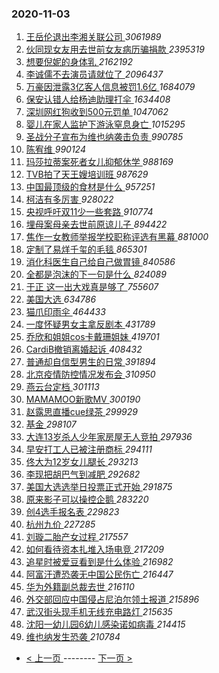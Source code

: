 ### 2020-11-03 
1. [ 王岳伦退出李湘关联公司 ](https://s.weibo.com/weibo?q=%23%E7%8E%8B%E5%B2%B3%E4%BC%A6%E9%80%80%E5%87%BA%E6%9D%8E%E6%B9%98%E5%85%B3%E8%81%94%E5%85%AC%E5%8F%B8%23&Refer=top) *3061989*
1. [ 伙同现女友用去世前女友病历骗捐款 ](https://s.weibo.com/weibo?q=%23%E4%BC%99%E5%90%8C%E7%8E%B0%E5%A5%B3%E5%8F%8B%E7%94%A8%E5%8E%BB%E4%B8%96%E5%89%8D%E5%A5%B3%E5%8F%8B%E7%97%85%E5%8E%86%E9%AA%97%E6%8D%90%E6%AC%BE%23&Refer=top) *2395319*
1. [ 想要倪妮的身体乳 ](https://s.weibo.com/weibo?q=%23%E6%83%B3%E8%A6%81%E5%80%AA%E5%A6%AE%E7%9A%84%E8%BA%AB%E4%BD%93%E4%B9%B3%23&topic_ad=1&Refer=top) *2162192*
1. [ 李诚儒不去演员请就位了 ](https://s.weibo.com/weibo?q=%23%E6%9D%8E%E8%AF%9A%E5%84%92%E4%B8%8D%E5%8E%BB%E6%BC%94%E5%91%98%E8%AF%B7%E5%B0%B1%E4%BD%8D%E4%BA%86%23&Refer=top) *2096437*
1. [ 万豪因泄露3亿客人信息被罚1.6亿 ](https://s.weibo.com/weibo?q=%23%E4%B8%87%E8%B1%AA%E5%9B%A0%E6%B3%84%E9%9C%B23%E4%BA%BF%E5%AE%A2%E4%BA%BA%E4%BF%A1%E6%81%AF%E8%A2%AB%E7%BD%9A1.6%E4%BA%BF%23&Refer=top) *1684079*
1. [ 保安认错人给杨迪助理打伞 ](https://s.weibo.com/weibo?q=%23%E4%BF%9D%E5%AE%89%E8%AE%A4%E9%94%99%E4%BA%BA%E7%BB%99%E6%9D%A8%E8%BF%AA%E5%8A%A9%E7%90%86%E6%89%93%E4%BC%9E%23&Refer=top) *1634408*
1. [ 深圳网红狗收到500元罚单 ](https://s.weibo.com/weibo?q=%23%E6%B7%B1%E5%9C%B3%E7%BD%91%E7%BA%A2%E7%8B%97%E6%94%B6%E5%88%B0500%E5%85%83%E7%BD%9A%E5%8D%95%23&Refer=top) *1047062*
1. [ 婴儿在家人监护下游泳窒息身亡 ](https://s.weibo.com/weibo?q=%23%E5%A9%B4%E5%84%BF%E5%9C%A8%E5%AE%B6%E4%BA%BA%E7%9B%91%E6%8A%A4%E4%B8%8B%E6%B8%B8%E6%B3%B3%E7%AA%92%E6%81%AF%E8%BA%AB%E4%BA%A1%23&Refer=top) *1015295*
1. [ 圣战分子宣布为维也纳袭击负责 ](https://s.weibo.com/weibo?q=%E5%9C%A3%E6%88%98%E5%88%86%E5%AD%90%E5%AE%A3%E5%B8%83%E4%B8%BA%E7%BB%B4%E4%B9%9F%E7%BA%B3%E8%A2%AD%E5%87%BB%E8%B4%9F%E8%B4%A3&Refer=top) *990785*
1. [ 陈宥维 ](https://s.weibo.com/weibo?q=%E9%99%88%E5%AE%A5%E7%BB%B4&Refer=top) *990124*
1. [ 玛莎拉蒂案死者女儿抑郁休学 ](https://s.weibo.com/weibo?q=%23%E7%8E%9B%E8%8E%8E%E6%8B%89%E8%92%82%E6%A1%88%E6%AD%BB%E8%80%85%E5%A5%B3%E5%84%BF%E6%8A%91%E9%83%81%E4%BC%91%E5%AD%A6%23&Refer=top) *988169*
1. [ TVB拍了天王嫂培训班 ](https://s.weibo.com/weibo?q=%23TVB%E6%8B%8D%E4%BA%86%E5%A4%A9%E7%8E%8B%E5%AB%82%E5%9F%B9%E8%AE%AD%E7%8F%AD%23&Refer=top) *987629*
1. [ 中国最顶级的食材是什么 ](https://s.weibo.com/weibo?q=%23%E4%B8%AD%E5%9B%BD%E6%9C%80%E9%A1%B6%E7%BA%A7%E7%9A%84%E9%A3%9F%E6%9D%90%E6%98%AF%E4%BB%80%E4%B9%88%23&Refer=top) *957251*
1. [ 柯洁有多厉害 ](https://s.weibo.com/weibo?q=%23%E6%9F%AF%E6%B4%81%E6%9C%89%E5%A4%9A%E5%8E%89%E5%AE%B3%23&Refer=top) *928022*
1. [ 央视呼吁双11少一些套路 ](https://s.weibo.com/weibo?q=%23%E5%A4%AE%E8%A7%86%E5%91%BC%E5%90%81%E5%8F%8C11%E5%B0%91%E4%B8%80%E4%BA%9B%E5%A5%97%E8%B7%AF%23&Refer=top) *910774*
1. [ 埋母案母亲去世前原谅儿子 ](https://s.weibo.com/weibo?q=%23%E5%9F%8B%E6%AF%8D%E6%A1%88%E6%AF%8D%E4%BA%B2%E5%8E%BB%E4%B8%96%E5%89%8D%E5%8E%9F%E8%B0%85%E5%84%BF%E5%AD%90%23&Refer=top) *894422*
1. [ 焦作一女教师举报学校职称评选有黑幕 ](https://s.weibo.com/weibo?q=%23%E7%84%A6%E4%BD%9C%E4%B8%80%E5%A5%B3%E6%95%99%E5%B8%88%E4%B8%BE%E6%8A%A5%E5%AD%A6%E6%A0%A1%E8%81%8C%E7%A7%B0%E8%AF%84%E9%80%89%E6%9C%89%E9%BB%91%E5%B9%95%23&Refer=top) *881000*
1. [ 定制了易烊千玺的毛毯 ](https://s.weibo.com/weibo?q=%23%E5%AE%9A%E5%88%B6%E4%BA%86%E6%98%93%E7%83%8A%E5%8D%83%E7%8E%BA%E7%9A%84%E6%AF%9B%E6%AF%AF%23&Refer=top) *865301*
1. [ 消化科医生自己给自己做胃镜 ](https://s.weibo.com/weibo?q=%23%E6%B6%88%E5%8C%96%E7%A7%91%E5%8C%BB%E7%94%9F%E8%87%AA%E5%B7%B1%E7%BB%99%E8%87%AA%E5%B7%B1%E5%81%9A%E8%83%83%E9%95%9C%23&Refer=top) *840586*
1. [ 全都是泡沫的下一句是什么 ](https://s.weibo.com/weibo?q=%23%E5%85%A8%E9%83%BD%E6%98%AF%E6%B3%A1%E6%B2%AB%E7%9A%84%E4%B8%8B%E4%B8%80%E5%8F%A5%E6%98%AF%E4%BB%80%E4%B9%88%23&Refer=top) *824089*
1. [ 于正 这一出大戏真是够了 ](https://s.weibo.com/weibo?q=%E4%BA%8E%E6%AD%A3%20%E8%BF%99%E4%B8%80%E5%87%BA%E5%A4%A7%E6%88%8F%E7%9C%9F%E6%98%AF%E5%A4%9F%E4%BA%86&Refer=top) *755607*
1. [ 美国大选 ](https://s.weibo.com/weibo?q=%E7%BE%8E%E5%9B%BD%E5%A4%A7%E9%80%89&Refer=top) *634786*
1. [ 猫爪印雨伞 ](https://s.weibo.com/weibo?q=%23%E7%8C%AB%E7%88%AA%E5%8D%B0%E9%9B%A8%E4%BC%9E%23&Refer=top) *464433*
1. [ 一度怀疑男女主拿反剧本 ](https://s.weibo.com/weibo?q=%23%E4%B8%80%E5%BA%A6%E6%80%80%E7%96%91%E7%94%B7%E5%A5%B3%E4%B8%BB%E6%8B%BF%E5%8F%8D%E5%89%A7%E6%9C%AC%23&Refer=top) *431789*
1. [ 乔欣和姐姐cos卡戴珊姐妹 ](https://s.weibo.com/weibo?q=%23%E4%B9%94%E6%AC%A3%E5%92%8C%E5%A7%90%E5%A7%90cos%E5%8D%A1%E6%88%B4%E7%8F%8A%E5%A7%90%E5%A6%B9%23&Refer=top) *419701*
1. [ CardiB撤销离婚起诉 ](https://s.weibo.com/weibo?q=%23CardiB%E6%92%A4%E9%94%80%E7%A6%BB%E5%A9%9A%E8%B5%B7%E8%AF%89%23&Refer=top) *408432*
1. [ 普通却自信型男生的日常 ](https://s.weibo.com/weibo?q=%23%E6%99%AE%E9%80%9A%E5%8D%B4%E8%87%AA%E4%BF%A1%E5%9E%8B%E7%94%B7%E7%94%9F%E7%9A%84%E6%97%A5%E5%B8%B8%23&Refer=top) *391894*
1. [ 北京疫情防控情况发布会 ](https://s.weibo.com/weibo?q=%23%E5%8C%97%E4%BA%AC%E7%96%AB%E6%83%85%E9%98%B2%E6%8E%A7%E6%83%85%E5%86%B5%E5%8F%91%E5%B8%83%E4%BC%9A%23&Refer=top) *310950*
1. [ 燕云台定档 ](https://s.weibo.com/weibo?q=%23%E7%87%95%E4%BA%91%E5%8F%B0%E5%AE%9A%E6%A1%A3%23&Refer=top) *301113*
1. [ MAMAMOO新歌MV ](https://s.weibo.com/weibo?q=%23MAMAMOO%E6%96%B0%E6%AD%8CMV%23&Refer=top) *300190*
1. [ 赵露思直播cue绿茶 ](https://s.weibo.com/weibo?q=%23%E8%B5%B5%E9%9C%B2%E6%80%9D%E7%9B%B4%E6%92%ADcue%E7%BB%BF%E8%8C%B6%23&Refer=top) *299929*
1. [ 基金 ](https://s.weibo.com/weibo?q=%E5%9F%BA%E9%87%91&Refer=top) *298107*
1. [ 大连13岁杀人少年家房屋无人竞拍 ](https://s.weibo.com/weibo?q=%23%E5%A4%A7%E8%BF%9E13%E5%B2%81%E6%9D%80%E4%BA%BA%E5%B0%91%E5%B9%B4%E5%AE%B6%E6%88%BF%E5%B1%8B%E6%97%A0%E4%BA%BA%E7%AB%9E%E6%8B%8D%23&Refer=top) *297936*
1. [ 早安打工人已被注册商标 ](https://s.weibo.com/weibo?q=%E6%97%A9%E5%AE%89%E6%89%93%E5%B7%A5%E4%BA%BA%E5%B7%B2%E8%A2%AB%E6%B3%A8%E5%86%8C%E5%95%86%E6%A0%87&Refer=top) *294111*
1. [ 佟大为12岁女儿腿长 ](https://s.weibo.com/weibo?q=%23%E4%BD%9F%E5%A4%A7%E4%B8%BA12%E5%B2%81%E5%A5%B3%E5%84%BF%E8%85%BF%E9%95%BF%23&Refer=top) *293213*
1. [ 李现把胡巴气到减肥 ](https://s.weibo.com/weibo?q=%23%E6%9D%8E%E7%8E%B0%E6%8A%8A%E8%83%A1%E5%B7%B4%E6%B0%94%E5%88%B0%E5%87%8F%E8%82%A5%23&Refer=top) *292682*
1. [ 美国大选选举日投票正式开始 ](https://s.weibo.com/weibo?q=%23%E7%BE%8E%E5%9B%BD%E5%A4%A7%E9%80%89%E9%80%89%E4%B8%BE%E6%97%A5%E6%8A%95%E7%A5%A8%E6%AD%A3%E5%BC%8F%E5%BC%80%E5%A7%8B%23&Refer=top) *291875*
1. [ 原来影子可以操控企鹅 ](https://s.weibo.com/weibo?q=%23%E5%8E%9F%E6%9D%A5%E5%BD%B1%E5%AD%90%E5%8F%AF%E4%BB%A5%E6%93%8D%E6%8E%A7%E4%BC%81%E9%B9%85%23&Refer=top) *283220*
1. [ 创4选手报名表 ](https://s.weibo.com/weibo?q=%23%E5%88%9B4%E9%80%89%E6%89%8B%E6%8A%A5%E5%90%8D%E8%A1%A8%23&Refer=top) *229823*
1. [ 杭州九价 ](https://s.weibo.com/weibo?q=%E6%9D%AD%E5%B7%9E%E4%B9%9D%E4%BB%B7&Refer=top) *227285*
1. [ 刘璇二胎产女过程 ](https://s.weibo.com/weibo?q=%E5%88%98%E7%92%87%E4%BA%8C%E8%83%8E%E4%BA%A7%E5%A5%B3%E8%BF%87%E7%A8%8B&Refer=top) *217557*
1. [ 如何看待资本扎堆入场电竞 ](https://s.weibo.com/weibo?q=%23%E5%A6%82%E4%BD%95%E7%9C%8B%E5%BE%85%E8%B5%84%E6%9C%AC%E6%89%8E%E5%A0%86%E5%85%A5%E5%9C%BA%E7%94%B5%E7%AB%9E%23&Refer=top) *217209*
1. [ 追星时被爱豆看到是什么体验 ](https://s.weibo.com/weibo?q=%23%E8%BF%BD%E6%98%9F%E6%97%B6%E8%A2%AB%E7%88%B1%E8%B1%86%E7%9C%8B%E5%88%B0%E6%98%AF%E4%BB%80%E4%B9%88%E4%BD%93%E9%AA%8C%23&Refer=top) *216982*
1. [ 阿富汗遭恐袭无中国公民伤亡 ](https://s.weibo.com/weibo?q=%23%E9%98%BF%E5%AF%8C%E6%B1%97%E9%81%AD%E6%81%90%E8%A2%AD%E6%97%A0%E4%B8%AD%E5%9B%BD%E5%85%AC%E6%B0%91%E4%BC%A4%E4%BA%A1%23&Refer=top) *216447*
1. [ 华为外籍副总裁去世 ](https://s.weibo.com/weibo?q=%E5%8D%8E%E4%B8%BA%E5%A4%96%E7%B1%8D%E5%89%AF%E6%80%BB%E8%A3%81%E5%8E%BB%E4%B8%96&Refer=top) *216110*
1. [ 外交部回应中国侵占尼泊尔领土报道 ](https://s.weibo.com/weibo?q=%E5%A4%96%E4%BA%A4%E9%83%A8%E5%9B%9E%E5%BA%94%E4%B8%AD%E5%9B%BD%E4%BE%B5%E5%8D%A0%E5%B0%BC%E6%B3%8A%E5%B0%94%E9%A2%86%E5%9C%9F%E6%8A%A5%E9%81%93&Refer=top) *215896*
1. [ 武汉街头现手机无线充电路灯 ](https://s.weibo.com/weibo?q=%23%E6%AD%A6%E6%B1%89%E8%A1%97%E5%A4%B4%E7%8E%B0%E6%89%8B%E6%9C%BA%E6%97%A0%E7%BA%BF%E5%85%85%E7%94%B5%E8%B7%AF%E7%81%AF%23&Refer=top) *215635*
1. [ 沈阳一幼儿园6幼儿感染诺如病毒 ](https://s.weibo.com/weibo?q=%23%E6%B2%88%E9%98%B3%E4%B8%80%E5%B9%BC%E5%84%BF%E5%9B%AD6%E5%B9%BC%E5%84%BF%E6%84%9F%E6%9F%93%E8%AF%BA%E5%A6%82%E7%97%85%E6%AF%92%23&Refer=top) *214415*
1. [ 维也纳发生恐袭 ](https://s.weibo.com/weibo?q=%23%E7%BB%B4%E4%B9%9F%E7%BA%B3%E5%8F%91%E7%94%9F%E6%81%90%E8%A2%AD%23&Refer=top) *210784* 

- [ < 上一页 ](https://github.com/able8/weibo-hot-record/blob/master/2020-11-02.md) -------- [ 下一页 > ](https://github.com/able8/weibo-hot-record/blob/master/2020-11-04.md)